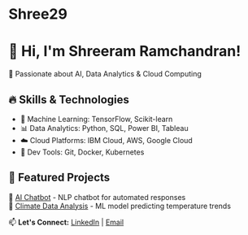 # Shree29
# 👋 Hi, I'm Shreeram Ramchandran!  
🚀 Passionate about AI, Data Analytics & Cloud Computing  

## 🔥 Skills & Technologies  
- 🧠 Machine Learning: TensorFlow, Scikit-learn  
- 📊 Data Analytics: Python, SQL, Power BI, Tableau  
- ☁️ Cloud Platforms: IBM Cloud, AWS, Google Cloud  
- 🔧 Dev Tools: Git, Docker, Kubernetes  

## 🌟 Featured Projects  
🔹 [AI Chatbot](https://github.com/your-repo) - NLP chatbot for automated responses  
🔹 [Climate Data Analysis](https://github.com/your-repo) - ML model predicting temperature trends  

📫 **Let's Connect:** [LinkedIn](https://www.linkedin.com/in/shreeram-ramchandran-392477253/) | [Email](mailto:your-email@example.com)  
